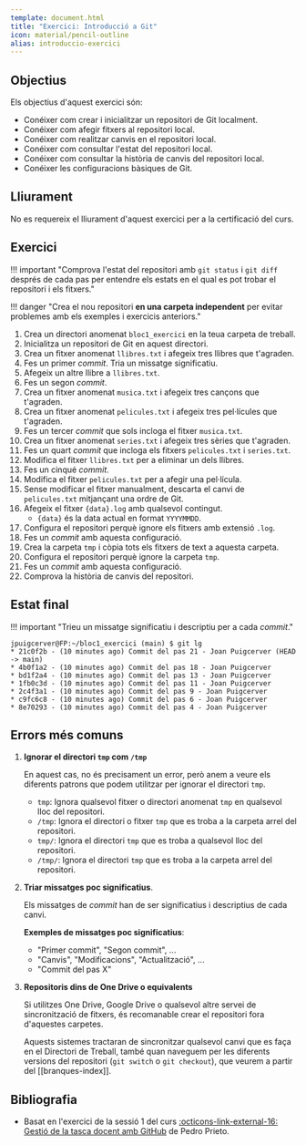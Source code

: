 ```yaml
---
template: document.html
title: "Exercici: Introducció a Git"
icon: material/pencil-outline
alias: introduccio-exercici
---
```


## Objectius
Els objectius d'aquest exercici són:

- Conéixer com crear i inicialitzar un repositori de Git localment.
- Conéixer com afegir fitxers al repositori local.
- Conéixer com realitzar canvis en el repositori local.
- Conéixer com consultar l'estat del repositori local.
- Conéixer com consultar la història de canvis del repositori local.
- Conéixer les configuracions bàsiques de Git.


## Lliurament
No es requereix el lliurament d'aquest exercici per a la certificació del curs.


## Exercici

!!! important "Comprova l'estat del repositori amb `git status` i `git diff` després de cada pas per entendre els estats en el qual es pot trobar el repositori i els fitxers."

!!! danger "Crea el nou repositori __en una carpeta independent__ per evitar problemes amb els exemples i exercicis anteriors."

1. Crea un directori anomenat `bloc1_exercici` en la teua carpeta de treball.
1. Inicialitza un repositori de Git en aquest directori.
1. Crea un fitxer anomenat `llibres.txt` i afegeix tres llibres que t'agraden.
1. Fes un primer _commit_. Tria un missatge significatiu.
1. Afegeix un altre llibre a `llibres.txt`.
1. Fes un segon _commit_.
1. Crea un fitxer anomenat `musica.txt` i afegeix tres cançons que t'agraden.
1. Crea un fitxer anomenat `pelicules.txt` i afegeix tres pel·lícules que t'agraden.
1. Fes un tercer _commit_ que sols incloga el fitxer `musica.txt`.
1. Crea un fitxer anomenat `series.txt` i afegeix tres sèries que t'agraden.
1. Fes un quart _commit_ que incloga els fitxers `pelicules.txt` i `series.txt`.
1. Modifica el fitxer `llibres.txt` per a eliminar un dels llibres.
1. Fes un cinqué _commit_.
1. Modifica el fitxer `pelicules.txt` per a afegir una pel·lícula.
1. Sense modificar el fitxer manualment, descarta el canvi de `pelicules.txt` mitjançant una ordre de Git.
1. Afegeix el fitxer `{data}.log` amb qualsevol contingut.
    - `{data}` és la data actual en format `YYYYMMDD`.
1. Configura el repositori perquè ignore els fitxers amb extensió `.log`.
1. Fes un _commit_ amb aquesta configuració.
1. Crea la carpeta `tmp` i còpia tots els fitxers de text a aquesta carpeta.
1. Configura el repositori perquè ignore la carpeta `tmp`.
1. Fes un _commit_ amb aquesta configuració.
1. Comprova la història de canvis del repositori.


## Estat final
!!! important "Trieu un missatge significatiu i descriptiu per a cada _commit_."

```shellconsole
jpuigcerver@FP:~/bloc1_exercici (main) $ git lg
* 21c0f2b - (10 minutes ago) Commit del pas 21 - Joan Puigcerver (HEAD -> main)
* 4b0f1a2 - (10 minutes ago) Commit del pas 18 - Joan Puigcerver
* bd1f2a4 - (10 minutes ago) Commit del pas 13 - Joan Puigcerver
* 1fb0c3d - (10 minutes ago) Commit del pas 11 - Joan Puigcerver
* 2c4f3a1 - (10 minutes ago) Commit del pas 9 - Joan Puigcerver
* c9fc6c8 - (10 minutes ago) Commit del pas 6 - Joan Puigcerver
* 8e70293 - (10 minutes ago) Commit del pas 4 - Joan Puigcerver
```


## Errors més comuns

1. __Ignorar el directori `tmp` com `/tmp`__

    En aquest cas, no és precisament un error, però anem a veure els diferents patrons
    que podem utilitzar per ignorar el directori `tmp`.

    - `tmp`: Ignora qualsevol fitxer o directori anomenat `tmp` en qualsevol lloc del repositori.
    - `/tmp`: Ignora el directori o fitxer `tmp` que es troba a la carpeta arrel del repositori.
    - `tmp/`: Ignora el directori `tmp` que es troba a qualsevol lloc del repositori.
    - `/tmp/`: Ignora el directori `tmp` que es troba a la carpeta arrel del repositori.


2. __Triar missatges poc significatius__.

    Els missatges de _commit_ han de ser significatius i descriptius de cada canvi.

    __Exemples de missatges poc significatius__:

    - "Primer commit", "Segon commit", ...
    - "Canvis", "Modificacions", "Actualització", ...
    - "Commit del pas X"

3. __Repositoris dins de One Drive o equivalents__

    Si utilitzes One Drive, Google Drive o qualsevol altre servei de sincronització
    de fitxers, és recomanable crear el repositori fora d'aquestes carpetes.

    Aquests sistemes tractaran de sincronitzar qualsevol canvi que es faça en el Directori de Treball,
    també quan naveguem per les diferents versions del repositori (`git switch` o `git checkout`),
    que veurem a partir del [[branques-index]].


## Bibliografia
- Basat en l'exercici de la sessió 1 del curs
    [:octicons-link-external-16: Gestió de la tasca docent amb GitHub](https://github.com/pedroprieto/curso-github)
    de Pedro Prieto.
